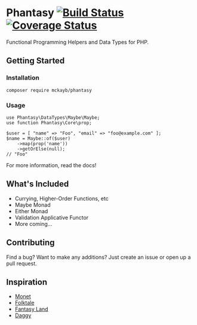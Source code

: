 # Phantasy [![Build Status](https://travis-ci.org/mckayb/phantasy.svg?branch=master)](https://travis-ci.org/mckayb/phantasy) [![Coverage Status](https://coveralls.io/repos/github/mckayb/phantasy/badge.svg)](https://coveralls.io/github/mckayb/phantasy)
Functional Programming Helpers and Data Types for PHP.

## Getting Started

### Installation
`composer require mckayb/phantasy`

### Usage
```
use Phantasy\DataTypes\Maybe\Maybe;
use function Phantasy\Core\prop;

$user = [ "name" => "Foo", "email" => "foo@example.com" ];
$name = Maybe::of($user)
	->map(prop('name'))
	->getOrElse(null);
// "Foo"
```
For more information, read the docs!

## What's Included
  * Currying, Higher-Order Functions, etc
  * Maybe Monad
  * Either Monad
  * Validation Applicative Functor
  * More coming...

## Contributing
Find a bug? Want to make any additions?
Just create an issue or open up a pull request.

## Inspiration
  * [Monet](https://github.com/cwmyers/monet.js)
  * [Folktale](https://github.com/origamitower/folktale)
  * [Fantasy Land](https://github.com/fantasyland/fantasy-land)
  * [Daggy](https://github.com/fantasyland/daggy)
